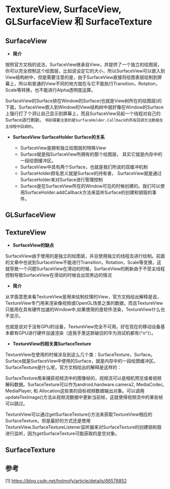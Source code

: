 # TextureView, SurfaceView, GLSurfaceView 和 SurfaceTexture

## SurfaceView


- **简介**

按照官方文档的说法，SurfaceView继承自View，并提供了一个独立的绘图层，你可以完全控制这个绘图层，比如说设定它的大小，所以SurfaceView可以嵌入到View结构树中，但是需要注意的是，由于SurfaceView直接将绘图表层绘制到屏幕上，所以和普通的View不同的地方就在与它不能执行Transition，Rotation，Scale等转换，也不能进行Alpha透明度运算。

SurfaceView的Surface排在Window的Surface(也就是View树所在的绘图层)的下面，SurfaceView嵌入到Window的View结构树中就好像在Window的Surface上强行打了个洞让自己显示到屏幕上，而且SurfaceView另起一个线程对自己的Surface进行刷新。
`特别需要注意的是SurfaceHolder.Callback的所有回调方法都是在主线程中回调的`。

- **SurfaceView SurfaceHolder Surface的关系**

  - SurfaceView是拥有独立绘图层的特殊View
  - Surface就是指SurfaceView所拥有的那个绘图层， 其实它就是内存中的一段绘图缓冲区。
  - SurfaceView中具有两个Surface，也就是我们所说的双缓冲机制
  - SurfaceHolder顾名思义就是Surface的持有者， SurfaceView就是通过SurfaceHolder来对Surface进行管理控制
  - Surface是在SurfaceView所在的Window可见的时候创建的。我们可以使用SurfaceHolder.addCallback方法来监听Surface的创建和销毁的事件。

## GLSurfaceView


## TextureView

- **SurfaceView的缺点**

SurfaceView由于使用的是独立的绘图层，并且使用独立的线程去进行绘制。前面的文章中也说到SurfaceView不能进行Transition，Rotation，Scale等变换，这就导致一个问题SurfaceView在滑动的时候，SurfaceView的刷新由于不受主线程控制导致SurfaceView在滑动的时候会出现黑边的情况

- **简介**

从字面意思来看TextureView是用来绘制纹理的View，官方文档给出解释是说，TextureView专门用来渲染像视频或OpenGL场景之类的数据，而且TextureView只能用在具有硬件加速的Window中,如果使用的是软件渲染，TextureView什么也不显示。

也就是说对于没有GPU的设备，TextureView完全不可用。好在现在的移动设备基本都有GPU进行硬件加速渲染（连我手里这款破旧的华为测试机都有(^o^)）。

- **TextureView的相关类SurfaceTexture**

TextureView在使用的时候涉及到这么几个类：SurfaceTexture，Surface。
Surface就是SurfaceView中使用的Surface，就是内存中的一段绘图缓冲区。
SurfaceTexture是什么呢，官方文档给出的解释是这样的：

SurfaceTexture用来捕获视频流中的图像帧的，视频流可以是相机预览或者视频解码数据。SurfaceTexture可以作为android.hardware.camera2, MediaCodec, MediaPlayer, 和 Allocation这些类的目标视频数据输出对象。可以调用updateTexImage()方法从视频流数据中更新当前帧，这就使得视频流中的某些帧可以跳过。

TextureView可以通过getSurfaceTexture()方法来获取TextureView相应的SurfaceTexture。但是最好的方式还是使用TextureView.SurfaceTextureListener监听器来对SurfaceTexture的创建销和毁进行监听，因为getSurfaceTexture可能获取的是空对象。

## SurfaceTexture


## 参考

[1] https://blog.csdn.net/holmofy/article/details/66578852